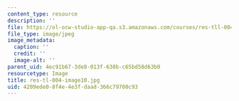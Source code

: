```yaml
---
content_type: resource
description: ''
file: https://ol-ocw-studio-app-qa.s3.amazonaws.com/courses/res-tll-004-stem-concept-videos-fall-2013/4209ede08f4e4e3fdaad366c79700c93_res-tl-004-image10.jpg
file_type: image/jpeg
image_metadata:
  caption: ''
  credit: ''
  image-alt: ''
parent_uid: 4ec91b67-3de8-013f-630b-c65bd58d63b0
resourcetype: Image
title: res-tl-004-image10.jpg
uid: 4209ede0-8f4e-4e3f-daad-366c79700c93
---
```

